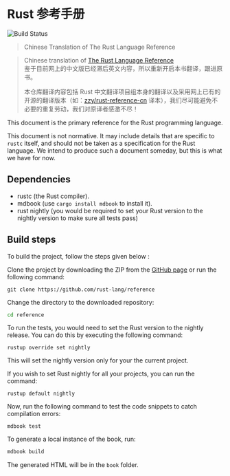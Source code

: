 # Rust 参考手册

![Build Status](https://github.com/rust-lang-cn/reference-cn/workflows/CI/badge.svg)

> Chinese Translation of The Rust Language Reference
>
> 

> Chinese translation of [The Rust Language Reference][github-en]<br>
> 鉴于目前网上的中文版已经滞后英文内容，所以重新开启本书翻译，跟进原书。<br>
>
> 本仓库翻译内容包括 Rust 中文翻译项目组本身的翻译以及采用网上已有的开源的翻译版本（如：[zzy/rust-reference-cn][zzy] 译本），我们尽可能避免不必要的重复劳动，我们对原译者感激不尽！

[github-en]: https://github.com/rust-lang/reference
[zzy]: https://github.com/zzy/rust-reference-zh-cn

This document is the primary reference for the Rust programming language.

This document is not normative. It may include details that are specific
to `rustc` itself, and should not be taken as a specification for the
Rust language. We intend to produce such a document someday, but this is
what we have for now.

## Dependencies

- rustc (the Rust compiler).
- mdbook (use `cargo install mdbook` to install it).
- rust nightly (you would be required to set your Rust version to the nightly version to make sure all tests pass)

## Build steps

To build the project, follow the steps given below :

Clone the project by downloading the ZIP from the [GitHub page](https://github.com/rust-lang/reference) or
run the following command:

```
git clone https://github.com/rust-lang/reference
```

Change the directory to the downloaded repository:

```sh
cd reference
```

To run the tests, you would need to set the Rust version to the nightly release. You can do this by executing the following command:

```shell
rustup override set nightly
```

This will set the nightly version only for your the current project.

If you wish to set Rust nightly for all your projects, you can run the command: 

```shell
rustup default nightly
```

Now, run the following command to test the code snippets to catch compilation errors:

```shell
mdbook test
```


To generate a local instance of the book, run:

```sh
mdbook build
```

The generated HTML will be in the `book` folder.
